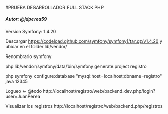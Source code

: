 #PRUEBA DESARROLLADOR FULL STACK PHP

##### Autor: @jdperea59

Version Symfony: 1.4.20

Descargar https://codeload.github.com/symfony/symfony1/tar.gz/v1.4.20 y ubicar en el folder lib/vendor/

Renombrarlo symfony

php lib/vendor/symfony/data/bin/symfony generate:project registro

php symfony configure:database "mysql:host=localhost;dbname=registro" java 12345

Logueo <- @todo
http://localhost/registro/web/backend_dev.php/login?user=JuanPerea

Visualizar los registros
http://localhost/registro/web/backend.php/registros